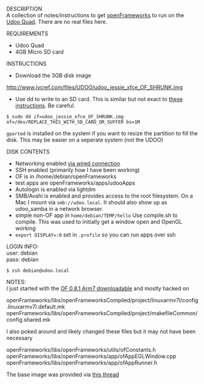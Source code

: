 DESCRIPTION   
A collection of notes/instructions to get [openFrameworks](http://openframeworks.cc/) to run on the [Udoo Quad](http://elinux.org/UDOO#UDOO_Quad). There are no real files here.      

REQUIREMENTS
- Udoo Quad
- 4GB Micro SD card

INSTRUCTIONS   
- Download the 3GB disk image  

http://www.jvcref.com/files/UDOO/udoo_jessie_xfce_OF_SHRUNK.img

- Use dd to write to an SD card.  This is similar but not exact to [these instructions](http://xmodulo.com/2013/11/write-raspberry-pi-image-sd-card.html). Be careful.

`$ sudo dd if=udoo_jessie_xfce_OF_SHRUNK.img of=/dev/REPLACE_THIS_WITH_SD_CARD_OR_SUFFER bs=1M`

`gparted` is installed on the system if you want to resize the partition to fill the disk. This may be easier on a seperate system (not the UDOO)

DISK CONTENTS   
- Networking enabled [via wired connection](http://www.udoo.org/forum/debian-jessie-rootfs-with-gpu-vpu-t693-10.html?sid=d8734726d01107fc4cad534d9e83d242#p5934)
- SSH enabled (primarily how I have been working)
- OF is in /home/debian/openFrameworks
- test apps are openFrameworks/apps/udooApps
- Autologin is enabled via lightdm
- SMB/Avahi is enabled and provides access to the root filesystem. On a Mac I mount via `smb://udoo.local`. It should also show up as udoo_samba in a network browser.  
- simple non-OF app in `home/debian/TEMP/hello` Use compile.sh to compile. This was used to initially get a window open and OpenGL working
- `export DISPLAY=:0` set in `.profile` so you can run apps over ssh

LOGIN INFO:   
user: debian   
pass: debian   

`$ ssh debian@udoo.local`   

NOTES:   
I just started with the [OF 0.8.1 Arm7 downloadable](http://www.openframeworks.cc/versions/v0.8.1/of_v0.8.1_linuxarmv7l_release.tar.gz) and mostly hacked on

openFrameworks/libs/openFrameworksCompiled/project/linuxarmv7l/config.linuxarmv7l.default.mk
openFrameworks/libs/openFrameworksCompiled/project/makefileCommon/config.shared.mk

I also poked around and likely changed these files but it may not have been necessary

openFrameworks/libs/openFrameworks/utils/ofConstants.h   
openFrameworks/libs/openFrameworks/app/ofAppEGLWindow.cpp   
openFrameworks/libs/openFrameworks/app/ofAppRunner.h   

The base image was provided via [this thread](http://www.udoo.org/forum/debian-jessie-rootfs-with-gpu-vpu-t693.html)






